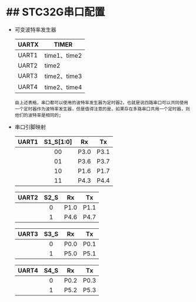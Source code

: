 # ## STC32G串口配置

- 可变波特率发生器

    | UARTX | TIMER        |
    | ----- | ------------ |
    | UART1 | time1、time2 |
    | UART2 | time2        |
    | UART3 | time2、time3 |
    | UART4 | time2、time4 |

    ```text
    由上述表格，串口都可以使用的波特率发生器为定时器2，也就是说四路串口可以共同使用一个定时器作为波特率发生器，但是值得注意的是，如果存在多路串口共用一个定时器，则他们的波特率是相同的;
    ```

    

- 串口引脚映射
	
	| UART1 | S1_S[1:0] |  Rx  |  Tx  |
	| :---: | :-------: | :--: | :--: |
	|       |    00     | P3.0 | P3.1 |
	|       |    01     | P3.6 | P3.7 |
	|       |    10     | P1.6 | P1.7 |
	|       |    11     | P4.3 | P4.4 |
	
	| UART2 | S2_S |  Rx  |  Tx  |
	| :---: | :--: | :--: | :--: |
	|       |  0   | P1.0 | P1.1 |
	|       |  1   | P4.6 | P4.7 |

  | UART3 | S3_S |  Rx  |  Tx  |
  | :---: | :--: | :--: | :--: |
  |       |  0   | P0.0 | P0.1 |
  |       |  1   | P5.0 | P5.1 |
  
  | UART4 | S4_S |  Rx  |  Tx  |
  | :---: | :--: | :--: | :--: |
  |       |  0   | P0.2 | P0.3 |
  |       |  1   | P5.2 | P5.3 |
